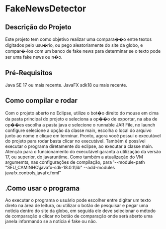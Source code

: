 # FakeNewsDetector

## Descrição do Projeto
Este projeto tem como objetivo realizar uma compara��o entre textos digitados pelo usu�rio, ou pego aleatoriamente do site da globo, e compar�-los com um banco de fake news para determinar se o texto pode ser uma fake news ou n�o.
## Pré-Requisitos
Java SE 17 ou mais recente.
JavaFX sdk18 ou mais recente.
## Como compilar e rodar
Com o projeto aberto no Eclipse, utilize o bot�o direito do mouse em cima da pasta principal do projeto e seleciona a op��o de exportar, na aba de op��es escolha a pasta java e selecione o runnable JAR File, no launch configure selecione a opção da classe main, escolha o local do arquivo junto ao nome e clique em terminar. Pronto, agora você possui o executável do projeto para rodar basta clicar no executável. 
Também é possível executar o programa diretamente do eclipse, ao executar a classe main.
Atenção para o funcionamento do executável garanta a utilização da versão 17, ou superior, do javaruntime. Como também a atualização do VM argumemts, nas configurações de compilação, para '--module-path "SEU_CAMINHO\javafx-sdk-18.0.1\lib" --add-modules javafx.controls,javafx.fxml"
## .Como usar o programa
Ao executar o programa o usuário pode escolher entre digitar um texto direto na área de leitura, ou  utilizar o botão de pesquisar e pegar uma notícia dentro do site da globo, em seguida ele deve selecionar o método de comparação e clicar no botão de comparação onde será aberto uma janela informando se a notícia é fake ou não.
